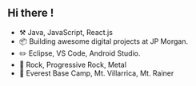 
## Hi there !

<!--
**priyatham1/priyatham1** is a ✨ _special_ ✨ repository because its `README.md` (this file) appears on your GitHub profile.
-->

- :hammer_and_pick: Java, JavaScript, React.js
- :package: Building awesome digital projects at JP Morgan.
- :pencil2: Eclipse, VS Code, Android Studio.
- :musical_note: Rock, Progressive Rock, Metal
- :mount_fuji: Everest Base Camp, Mt. Villarrica, Mt. Rainer



